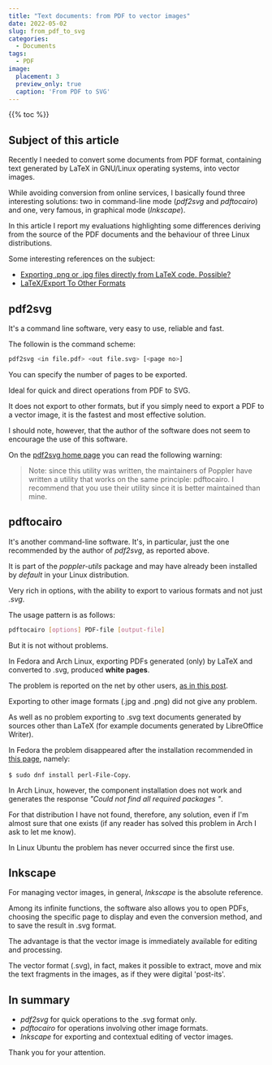 ```yaml
---
title: "Text documents: from PDF to vector images"
date: 2022-05-02
slug: from_pdf_to_svg
categories:
  - Documents
tags:
  - PDF
image:
  placement: 3
  preview_only: true
  caption: 'From PDF to SVG'
---
```


{{% toc %}}

## Subject of this article

Recently I needed to convert some documents from PDF format, containing text generated by LaTeX in GNU/Linux operating systems, into vector images.

While avoiding conversion from online services, I basically found three interesting solutions: two in command-line mode (_pdf2svg_ and _pdftocairo_) and one, very famous, in graphical mode (_Inkscape_).

In this article I report my evaluations highlighting some differences deriving from the source of the PDF documents and the behaviour of three Linux distributions.

Some interesting references on the subject: 
- [Exporting .png or .jpg files directly from LaTeX code. Possible?](https://tex.stackexchange.com/questions/222870/exporting-png-or-jpg-files-directly-from-latex-code-possible)
-  [LaTeX/Export To Other Formats](https://en.wikibooks.org/wiki/LaTeX/Export_To_Other_Formats#Convert_to_image_formats)

## pdf2svg

It's  a command line software, very easy to use, reliable and fast.

The followin is the command scheme: 

```bash
pdf2svg <in file.pdf> <out file.svg> [<page no>]
```

You can specify the number of pages to be exported.

Ideal for quick and direct operations from PDF to SVG.

It does not export to other formats, but if you simply need to export a PDF to a vector image, it is the fastest and most effective solution.



I should note, however, that the author of the software does not seem to encourage the use of this software.

On the [pdf2svg home page](http://cityinthesky.co.uk/opensource/pdf2svg/) you can read the following warning:


>Note: since this utility was written, the maintainers of Poppler have written a utility that works on the same principle: pdftocairo. I recommend that you use their utility since it is better maintained than mine.


## pdftocairo

It's another command-line software. It's, in particular, just the one recommended by the author of _pdf2svg_, as reported above.

It is part of the *poppler-utils* package and may have already been installed by _default_ in your Linux distribution.

Very rich in options, with the ability to export to various formats and not just _.svg_.

The usage pattern is as follows:

```bash
pdftocairo [options] PDF-file [output-file]
```

But it is not without problems.

In Fedora and Arch Linux, exporting PDFs generated (only) by LaTeX and converted to .svg, produced **white pages**.

The problem is reported on the net by other users, [as in this post](https://gitlab.freedesktop.org/poppler/poppler/-/issues/226).

Exporting to other image formats (.jpg and .png) did not give any problem.

As well as no problem exporting to .svg text documents generated by sources other than LaTeX (for example documents generated by LibreOffice Writer).

In Fedora the problem disappeared after the installation recommended in [this page](https://tug.org/pipermail/tex-live/2021-January/046403.html), namely:

`$ sudo dnf install perl-File-Copy`.

In Arch Linux, however, the component installation does not work and generates the response *"Could not find all required packages "*.

For that distribution I have not found, therefore, any solution, even if I'm almost sure that one exists (if any reader has solved this problem in Arch I ask to let me know).

In Linux Ubuntu the problem has never occurred since the first use.



## Inkscape

For managing vector images, in general, _Inkscape_ is the absolute reference.

Among its infinite functions, the software also allows you to open PDFs, choosing the specific page to display and even the conversion method, and to save the result in .svg format.

The advantage is that the vector image is immediately available for editing and processing.



The vector format (.svg), in fact, makes it possible to extract, move and mix the text fragments in the images, as if they were digital 'post-its'.

## In summary

- _pdf2svg_ for quick operations to the .svg format only.
- _pdftocairo_ for operations involving other image formats.
- _Inkscape_ for exporting and contextual editing of vector images.

Thank you for your attention.
